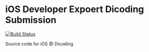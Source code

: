 # iOS Developer Expoert Dicoding Submission

[![Build Status](https://travis-ci.com/dwirandyh/dicoding-ios-expert.svg?branch=main)](https://travis-ci.com/dwirandyh/dicoding-ios-expert)

Source code for iOS @ Dicoding
